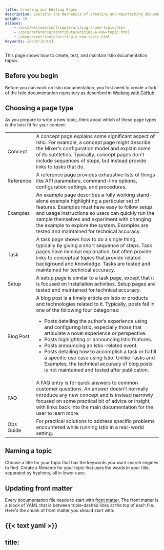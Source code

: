 ```yaml
---
title: Creating and Editing Pages
description: Explains the mechanics of creating and maintaining documentation pages.
weight: 30
aliases:
    - /docs/welcome/contribute/writing-a-new-topic.html
    - /docs/reference/contribute/writing-a-new-topic.html
    - /about/contribute/writing-a-new-topic.html
keywords: [contribute]
---
```


This page shows how to create, test, and maintain Istio documentation topics.

## Before you begin

Before you can work on Istio documentation, you first need to create a fork of the Istio documentation repository as described in
[Working with GitHub](/about/contribute/github/).

## Choosing a page type

As you prepare to write a new topic, think about which of these page types
is the best fit for your content:

<table>
  <tr>
    <td>Concept</td>
    <td>A concept page explains some significant aspect of Istio. For example, a concept page might describe the
    Mixer's configuration model and explain some of its subtleties.
    Typically, concept pages don't include sequences of steps, but instead provide links to
    tasks that do.</td>
  </tr>

  <tr>
    <td>Reference</td>
    <td>A reference page provides exhaustive lists of things like API parameters,
     command-line options, configuration settings, and procedures.
    </td>
  </tr>

  <tr>
    <td>Examples</td>
    <td>An example page describes a fully working stand-alone example highlighting a particular set of features. Examples
    must have easy to follow setup and usage instructions so users can quickly run the sample
    themselves and experiment with changing the example to explore the system. Examples are tested and maintained for technical accuracy.
    </td>
  </tr>

  <tr>
    <td>Task</td>
    <td>A task page shows how to do a single thing, typically by giving a short sequence of steps. Task pages have minimal
    explanation, but often provide links to conceptual topics that provide related background and knowledge. Tasks are tested and maintained for technical accuracy.</td>
  </tr>

  <tr>
    <td>Setup</td>
    <td>A setup page is similar to a task page, except that it is focused on installation
    activities. Setup pages are tested and maintained for technical accuracy.
    </td>
  </tr>

  <tr>
    <td>Blog Post</td>
    <td>
      A blog post is a timely article on Istio or products and technologies related to it. Typically, posts fall in one of the following four categories:
      <ul>
      <li>Posts detailing the author’s experience using and configuring Istio, especially those that articulate a novel experience or perspective.</li>
      <li>Posts highlighting or announcing Istio features.</li>
      <li>Posts announcing an Istio-related event.</li>
      <li>Posts detailing how to accomplish a task or fulfill a specific use case using Istio. Unlike Tasks and Examples, the technical accuracy of blog posts is not maintained and tested after publication.</li>
      </ul>
    </td>
  </tr>

  <tr>
    <td>FAQ</td>
    <td>
      A FAQ entry is for quick answers to common customer questions. An answer doesn't normally introduce any new
      concept and is instead narrowly focused on some practical bit of advice or insight, with links back into the
      main documentation for the user to learn more.
    </td>
  </tr>

  <tr>
    <td>Ops Guide</td>
    <td>
      For practical solutions to address specific problems encountered while running Istio in a real-world setting.
    </td>
  </tr>
</table>

## Naming a topic

Choose a title for your topic that has the keywords you want search engines to find.
Create a filename for your topic that uses the words in your title, separated by hyphens,
all in lower case.

## Updating front matter

Every documentation file needs to start with
[front matter](https://gohugo.io/content-management/front-matter/).
The front matter is a block of YAML that is between
triple-dashed lines at the top of each file. Here's the
chunk of front matter you should start with:

{{< text yaml >}}
---
title: <title>
description: <description>
weight: <weight>
keywords: [keyword1,keyword2,...]
---
{{< /text >}}

Copy the above at the start of your new markdown file and update the information fields.
The available front matter fields are:

|Field              | Description
|-------------------|------------
|`title`            | The short title of the page
|`subtitle`         | An optional subtitle which gets displayed below the main title
|`description`      | A one-line description of what the page is about
|`icon`             | An optional path to an image file which gets displayed next to the main title
|`weight`           | An integer used to determine the sort order of this page relative to other pages in the same directory
|`keywords`         | An array of keywords describing the page, used to create the web of See Also links
|`draft`            | When true, prevents the page from showing up in any navigation area
|`aliases`          | See [Renaming, moving, or deleting pages](#renaming-moving-or-deleting-pages) below for details on this item
|`skip_toc`         | Set this to true to prevent the page from having a table of contents generated for it
|`skip_byline`      | Set this to true to prevent the page from having a byline under the main title
|`skip_seealso`     | Set this to true to prevent the page from having a "See also" section generated for it
|`force_inline_toc` | Set this to true to force the generated table of contents to be inserted inline in the text instead of in a sidebar
|`simple_list`      | Set this to true to force a generated section page to use a simple list layout rather that a gallery layout
|`content_above`    | Set this to true to force the content portion of a section index to be rendered above the auto-generated content

There are a few more front matter fields available specifically for blog posts:

|Field          | Description
|---------------|------------
|`publishdate`  | Date of the post's original publication
|`last_update`  | Date when the post last received a major revision
|`attribution`  | Optional name of the post's author
|`twitter`      | Optional Twitter handle of the post's author

## Adding images

Put image files in the same directory as your markdown file. The preferred image format is SVG.
Within markdown, use the following sequence to add the image:

{{< text html >}}
{{</* image width="75%" ratio="45.34%"
    link="./myfile.svg"
    alt="Alternate text to display when the image can't be loaded"
    title="A tooltip displayed when hovering over the image"
    caption="A caption displayed under the image"
    */>}}
{{< /text >}}

The `link` and `caption` values are required, all other values are optional.

If the `title` value isn't supplied, it'll default to the same as `caption`. If the `alt` value is not supplied, it'll
default to `title` or if that's not defined, to `caption`.

`width` represents the percentage of space used by the image
relative to the surrounding text. If the value is not specified, it
defaults to 100%.

`ratio` represents the ratio of the image height compared to the image width. This
value is calculated automatically for any local image content, but must be calculated
manually when referencing external image content.
In that case, `ratio` should be set to (image height / image width) * 100.

## Adding icons

You can embed some common icons in your content using:

{{< text markdown >}}
{{</* warning_icon */>}}
{{</* idea_icon */>}}
{{</* checkmark_icon */>}}
{{</* cancel_icon */>}}
{{</* tip_icon */>}}
{{< /text >}}

which look like {{< warning_icon >}}, {{< idea_icon >}}, {{< checkmark_icon >}}, {{< cancel_icon >}} and {{< tip_icon >}}.

## Linking to other pages

There are three types of links that can be included in documentation. Each uses a different
way to indicate the link target:

1. **Internet Link**. You use classic URL syntax, preferably with the HTTPS protocol, to reference
files on the Internet:

    {{< text markdown >}}
    [see here](https://mysite/myfile.html)
    {{< /text >}}

1. **Relative Link**. You use relative links that start with a period to
reference any content that is at the same level as the current file, or below within
the hierarchy of the site:

    {{< text markdown >}}
    [see here](./adir/anotherfile.html)
    {{< /text >}}

1. **Absolute Link**. You use absolute links that start with a `/` to reference content outside of the
current hierarchy:

    {{< text markdown >}}
    [see here](/docs/adir/afile/)
    {{< /text >}}

### GitHub

There are a few ways to reference files from GitHub:

- **{{</* github_file */>}}** is how you reference individual files in GitHub such as yaml files. This
produces a link to `https://raw.githubusercontent.com/istio/istio*`

    {{< text markdown >}}
    [liveness]({{</* github_file */>}}/samples/health-check/liveness-command.yaml)
    {{< /text >}}

- **{{</* github_tree */>}}** is how you reference a directory tree in GitHub. This produces a link to
`https://github.com/istio/istio/tree*`

    {{< text markdown >}}
    [httpbin]({{</* github_tree */>}}/samples/httpbin)
    {{< /text >}}

- **{{</* github_blob */>}}** is how you reference a file in GitHub sources. This produces a link to
`https://github.com/istio/istio/blob*`

    {{< text markdown >}}
    [RawVM MySQL]({{</* github_blob */>}}/samples/rawvm/README.md)
    {{< /text >}}

The above annotations yield links to the appropriate branch in GitHub, relative to the branch that the
documentation is currently targeting. If you need to manually construct a URL, you can use the sequence **{{</* source_branch_name */>}}**
to get the name of the currently targeted branch.

## Embedding preformatted blocks

You can embed blocks of preformatted content using the `text` sequence:

{{< text markdown >}}
{{</* text plain */>}}
func HelloWorld() {
  fmt.Println("Hello World")
}
{{</* /text */>}}
{{< /text >}}

The above produces this kind of output:

{{< text plain >}}
func HelloWorld() {
  fmt.Println("Hello World")
}
{{< /text >}}

You must indicate the syntax of the content in the preformatted block. Above, the block was marked as
being `plain` indicating that no syntax coloring should be applied to the block. Consider the same
block, but now annotated with the Go language syntax:

{{< text markdown >}}
{{</* text go */>}}
func HelloWorld() {
  fmt.Println("Hello World")
}
{{</* /text */>}}
{{< /text >}}

which renders as:

{{< text go >}}
func HelloWorld() {
  fmt.Println("Hello World")
}
{{< /text >}}

You can use `plain`, `markdown`, `yaml`, `json`, `java`, `javascript`, `c`, `cpp`, `csharp`, `go`, `html`, `protobuf`,
`perl`, `docker`, and `bash`.

### Commands and command output

When showing one or more bash command-lines, you start each command-line with a $:

{{< text markdown >}}
{{</* text bash */>}}
$ echo "Hello"
{{</* /text */>}}
{{< /text >}}

which produces:

{{< text bash >}}
$ echo "Hello"
{{< /text >}}

You can have as many command-lines as you want, but only one chunk of output is recognized.

{{< text markdown >}}
{{</* text bash */>}}
$ echo "Hello" >file.txt
$ cat file.txt
Hello
{{</* /text */>}}
{{< /text >}}

which yields:

{{< text bash >}}
$ echo "Hello" >file.txt
$ cat file.txt
Hello
{{< /text >}}

You can also use line continuation in your command-lines:

{{< text markdown >}}
{{</* text bash */>}}
$ echo "Hello" \
    >file.txt
$ echo "There" >>file.txt
$ cat file.txt
Hello
There
{{</* /text */>}}
{{< /text >}}

which looks like:

{{< text bash >}}
$ echo "Hello" \
    >file.txt
$ echo "There" >>file.txt
$ cat file.txt
Hello
There
{{< /text >}}

By default, the output section is handled using the `plain` syntax. If the output uses a well-known
syntax, you can specify it and get proper coloring for it. This is particularly common for YAML or JSON output:

{{< text markdown >}}
{{</* text bash json */>}}
$ kubectl -n istio-system logs $(kubectl -n istio-system get pods -l istio-mixer-type=telemetry -o jsonpath='{.items[0].metadata.name}') mixer | grep \"instance\":\"newlog.logentry.istio-system\"
{"level":"warn","ts":"2017-09-21T04:33:31.249Z","instance":"newlog.logentry.istio-system","destination":"details","latency":"6.848ms","responseCode":200,"responseSize":178,"source":"productpage","user":"unknown"}
{"level":"warn","ts":"2017-09-21T04:33:31.291Z","instance":"newlog.logentry.istio-system","destination":"ratings","latency":"6.753ms","responseCode":200,"responseSize":48,"source":"reviews","user":"unknown"}
{"level":"warn","ts":"2017-09-21T04:33:31.263Z","instance":"newlog.logentry.istio-system","destination":"reviews","latency":"39.848ms","responseCode":200,"responseSize":379,"source":"productpage","user":"unknown"}
{"level":"warn","ts":"2017-09-21T04:33:31.239Z","instance":"newlog.logentry.istio-system","destination":"productpage","latency":"67.675ms","responseCode":200,"responseSize":5599,"source":"ingress.istio-system.svc.cluster.local","user":"unknown"}
{"level":"warn","ts":"2017-09-21T04:33:31.233Z","instance":"newlog.logentry.istio-system","destination":"ingress.istio-system.svc.cluster.local","latency":"74.47ms","responseCode":200,"responseSize":5599,"source":"unknown","user":"unknown"}
{{</* /text */>}}
{{< /text >}}

which gives:

{{< text bash json >}}
$ kubectl -n istio-system logs $(kubectl -n istio-system get pods -l istio-mixer-type=telemetry -o jsonpath='{.items[0].metadata.name}') mixer | grep \"instance\":\"newlog.logentry.istio-system\"
{"level":"warn","ts":"2017-09-21T04:33:31.249Z","instance":"newlog.logentry.istio-system","destination":"details","latency":"6.848ms","responseCode":200,"responseSize":178,"source":"productpage","user":"unknown"}
{"level":"warn","ts":"2017-09-21T04:33:31.291Z","instance":"newlog.logentry.istio-system","destination":"ratings","latency":"6.753ms","responseCode":200,"responseSize":48,"source":"reviews","user":"unknown"}
{"level":"warn","ts":"2017-09-21T04:33:31.263Z","instance":"newlog.logentry.istio-system","destination":"reviews","latency":"39.848ms","responseCode":200,"responseSize":379,"source":"productpage","user":"unknown"}
{"level":"warn","ts":"2017-09-21T04:33:31.239Z","instance":"newlog.logentry.istio-system","destination":"productpage","latency":"67.675ms","responseCode":200,"responseSize":5599,"source":"ingress.istio-system.svc.cluster.local","user":"unknown"}
{"level":"warn","ts":"2017-09-21T04:33:31.233Z","instance":"newlog.logentry.istio-system","destination":"ingress.istio-system.svc.cluster.local","latency":"74.47ms","responseCode":200,"responseSize":5599,"source":"unknown","user":"unknown"}
{{< /text >}}

You can specify an optional third value which controls the name that the browser
will use when the user chooses to download the file. For example:

{{< text markdown >}}
{{</* text go plain "hello.go" */>}}
func HelloWorld() {
  fmt.Println("Hello World")
}
{{</* /text */>}}
{{< /text >}}

If you don't specify a third value, then the download name is derived automatically based on the
name of the current page.

### Links to GitHub files

If your code block references a file from Istio's GitHub repository, you can surround the relative path name of the file with a pair
of @ symbols. These indicate the path should be rendered as a link to the file from the current branch. For example:

{{< text markdown >}}
{{</* text bash */>}}
$ kubectl apply -f @samples/bookinfo/networking/virtual-service-reviews-v3.yaml@
{{</* /text */>}}
{{< /text >}}

This will be rendered as:

{{< text bash >}}
$ kubectl apply -f @samples/bookinfo/networking/virtual-service-reviews-v3.yaml@
{{< /text >}}

### Files and snippets

It is often useful to display a file or a portion of a file. You can annotate a text file to create named snippets within the file by
using the `$snippet` and `$endsnippet` annotations. For example, you could have a text file that looks like this:

{{< text_file file="examples/snippet_example.txt" syntax="plain" >}}

and in your markdown file, you can then reference a particular snippet with:

{{< text markdown >}}
{{</* text_file file="examples/snippet_example.txt" syntax="plain" snippet="SNIP1" */>}}
{{< /text >}}

where `file` specifies the relative path of the text file within the documentation repo, `syntax` specifies
the syntax to use for syntax coloring (use `plain` for generic text), and `snippet` specifies the name of the
snippet.

The above snippet produces this output:

{{< text_file file="examples/snippet_example.txt" syntax="plain" snippet="SNIP1" >}}

If you don't specify a snippet name, then the whole file will be inserted instead.

You can specify an optional `downloadas` attribute to control the name that the browser
will use when the user chooses to download the file. For example:

{{< text markdown >}}
{{</* text_file file="examples/snippet_example.txt" syntax="plain" downloadas="foo.txt" */>}}
{{< /text >}}

If you don't specify the `downloadas` attribute, then the download name is taken from the `file`
attribute instead.

A common thing to do is to copy an example script or yaml file from GitHub into the documentation
repository and then use snippets within the file to produce examples in the documentation. To pull
in annotated files from GitHub, add the needed entries at the end of the
script `scripts/grab_reference_docs.sh` in the documentation repository.

### Dynamic content

You can dynamically pull in an external file and display its content as a preformatted block. This is handy to display a
configuration file or a test file. To do so, you use a statement such as:

{{< text markdown >}}
{{</* text_dynamic url="https://raw.githubusercontent.com/istio/istio/master/samples/bookinfo/policy/mixer-rule-ratings-ratelimit.yaml" syntax="yaml" */>}}
{{< /text >}}

which produces the following result:

{{< text_dynamic url="https://raw.githubusercontent.com/istio/istio/master/samples/bookinfo/policy/mixer-rule-ratings-ratelimit.yaml" syntax="yaml" >}}

If the file is from a different origin site, CORS should be enabled on that site. Note that the
GitHub raw content site (`raw.githubusercontent.com`) may be used here.

You can specify an optional `downloadas` attribute to control the name that the browser
will use when the user chooses to download the file. For example:

{{< text markdown >}}
{{</* text_dynamic url="https://raw.githubusercontent.com/istio/istio/master/samples/bookinfo/policy/mixer-rule-ratings-ratelimit.yaml" syntax="yaml" downloadas="foo.yaml" */>}}
{{< /text >}}

If you don't specify the `downloadas` attribute, then the download name is taken from the `url`
attribute instead.

## Glossary terms

When first introducing a specialized Istio term in a page, it is desirable to annotate the terms as being in the glossary. This
will produce special rendering inviting the user to click on the term in order to get a pop-up with the definition.

{{< text markdown >}}
Mixer uses {{</*gloss*/>}}adapters{{</*/gloss*/>}} to interface to backends.
{{< /text >}}

which looks like:

Mixer uses {{<gloss>}}adapters{{</gloss>}} to interface to backends.

If the term displayed on the page doesn't exactly match the entry in the glossary, you can specify a substitution:

{{< text markdown >}}
Mixer uses an {{</*gloss adapters*/>}}adapter{{</*/gloss*/>}} to interface to a backend.
{{< /text >}}

which looks like:

Mixer uses an {{<gloss adapters>}}adapter{{</gloss>}} to interface to a backend.

So even though the glossary entry is for *adapters*, the singular form of *adapter* can be used in the text.

## Callouts

You can bring special attention to blocks of content by highlighting warnings, ideas, tips, and quotes:

{{< text markdown >}}
{{</* warning */>}}
This is an important warning
{{</* /warning */>}}

{{</* idea */>}}
This is a great idea
{{</* /idea */>}}

{{</* tip */>}}
This is a useful tip from an expert
{{</* /tip */>}}

{{</* quote */>}}
This is a quote from somewhere
{{</* /quote */>}}
{{< /text >}}

which looks like:

{{< warning >}}
This is an important warning
{{< /warning >}}

{{< idea >}}
This is a great idea
{{< /idea >}}

{{< tip >}}
This is a useful tip from an expert
{{< /tip >}}

{{< quote >}}
This is a quote from somewhere
{{< /quote >}}

## Embedding boilerplate text

You can embed common boilerplate text into any markdown output using the `boilerplate` sequence:

{{< text markdown >}}
{{</* boilerplate example */>}}
{{< /text >}}

which results in:

{{< boilerplate example >}}

You supply the name of a boilerplate file to insert at the current location. Available boilerplates are
located in the `boilerplates` directory. Boilerplates are just
normal markdown files.

## Using tabs

If you have some content to display in a variety of formats, it is convenient to use a tab set and display each
format in a different tab. To insert tabbed content, you use a combination of `tabset` and `tabs` annotations:

{{< text markdown >}}
{{</* tabset cookie-name="platform" */>}}

{{%/* tab name="One" cookie-value="one" */%}}
ONE
{{%/* /tab */%}}

{{%/* tab name="Two" cookie-value="two" */%}}
TWO
{{%/* /tab */%}}

{{%/* tab name="Three" cookie-value="three" */%}}
THREE
{{%/* /tab */%}}

{{</* /tabset */>}}
{{< /text >}}

which produces the following output:

{{< tabset cookie-name="platform" >}}

{{% tab name="One" cookie-value="one" %}}
ONE
{{% /tab %}}

{{% tab name="Two" cookie-value="two" %}}
TWO
{{% /tab %}}

{{% tab name="Three" cookie-value="three" %}}
THREE
{{% /tab %}}

{{< /tabset >}}

The `name` attribute of each tab contains the text to display for the tab. The content of the tab can be almost any normal markdown.

The optional `cookie-name` and `cookie-value` attributes allow the tab setting to be sticky across visits to the page. As the user
selects a tab, the cookie will be automatically saved with the given name and value. If multiple tab sets use the same cookie name
and values, their setting will be automatically synchronized across pages. This is particularly useful when there are many tab sets
in the site that hold the same types of formats.

For example, if many tab sets are used to represent a choice between `GCP`, `BlueMix` and `AWS`, they can all use a cookie name of `environment` and values of
`gcp`, `bluemix`, and `aws`. When a user selects a tab in one page, the equivalent tab will automatically be selected in any other tab set.

### Limitations

You can use almost any markdown in a tab, except for the following:

- *No headers*. Headers in a tab will appear in the table of contents and yet clicking on the entry in the
table of contents will not automatically select the tab.

- *No nested tab sets*. Don't try it, it's horrible.

## Renaming, moving, or deleting pages

If you move pages around or delete them completely, you should make sure existing links users may have to those pages continue to work.
You do this by adding aliases which will cause the user to be redirected automatically from the old URL to a new URL.

In the page that is the *target* of the redirect (where you'd like users to land), you simply add the
following to the front-matter:

{{< text plain >}}
aliases:
    - <path>
{{< /text >}}

For example

{{< text plain >}}
---
title: Frequently Asked Questions
description: Questions Asked Frequently.
weight: 12
aliases:
    - /faq
---
{{< /text >}}

With the above in a page saved as `help/faq.md`, the user will be able to access the page by going
to `istio.io/help/faq/` as normal, as well as `istio.io/faq/`.

You can also add many redirects like so:

{{< text plain >}}
---
title: Frequently Asked Questions
description: Questions Asked Frequently.
weight: 12
aliases:
    - /faq
    - /faq2
    - /faq3
---
{{< /text >}}

## Building and testing the site

Once you've edited some content files, you'll want to build the site in order to test
your changes. We use [Hugo](https://gohugo.io/) to generate our sites. To build and test the site locally, we use a Docker
image that contains Hugo. To build and serve the site, simply go to the root of the tree and do:

{{< text bash >}}
$ make serve
{{< /text >}}

This will build the site and start a web server hosting the site. You can then connect to the web server
at `http://localhost:1313`.

To make and serve the site from a remote server, override `ISTIO_SERVE_DOMAIN` as follows with the IP address
or DNS Domain of the server as follows:

{{< text bash >}}
$ make ISTIO_SERVE_DOMAIN=192.168.7.105 serve
{{< /text >}}

This will build the site and start a web server hosting the site. You can then connect to the web server
at `http://192.168.7.105:1313`.

All English content for the site is located in the `content` directory, as well as in sibling translated
directories such as `content_zh`.

### Linting

We use linters to ensure some base quality to the site's content. These linters must run without
complaining before you can submit your changes into the repository. The linters check:

- HTML proofing, which ensures all your links are valid along with other checks.

- Spell checking.

- Style checking, which makes sure your markdown files comply with our common style rules.

You can run these linters locally using:

{{< text bash >}}
$ make lint
{{< /text >}}

If you get spelling errors, you have three choices to address each:

- It's a real typo, so fix your markdown.

- It's a command/field/symbol name, so stick some `backticks` around it.

- It's really valid, so go add the word to the `.spelling` file which is at the root of the repo.

If you're having trouble with the link checker due to poor Internet connectivity, you can set any value to an environment variable named
`INTERNAL_ONLY` to prevent the linter from checking external links:

{{< text bash >}}
$ make INTERNAL_ONLY=True lint
{{< /text >}}
